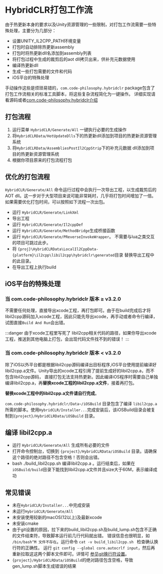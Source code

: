 # HybridCLR打包工作流

由于热更新本身的要求以及Unity资源管理的一些限制，对打包工作流需要一些特殊处理，主要分为几部分：

- 设置UNITY_IL2CPP_PATH环境变量
- 打包时自动排除热更新assembly
- 打包时将热更新dll名添加到assembly列表
- 将打包过程中生成的裁剪后的aot dll拷贝出来，供补充元数据使用
- 编译热更新dll
- 生成一些打包需要的文件和代码
- iOS平台的特殊处理

手动操作这些是烦琐易错的，`com.code-philosophy.hybridclr` package包含了打包工作流相关的标准工具脚本，将这些复杂流程简化为一键操作。
详细实现请看源码或者[com.code-philosophy.hybridclr介绍](/basic/com.code-philosophy.hybridclr.md)

## 打包流程

1. 运行菜单 `HybridCLR/Generate/All` 一键执行必要的生成操作
1. 将`HybridCLRData/HotUpdateDlls`下的热更新dll添加到项目的热更新资源管理系统
1. 将`HybridCLRData/AssembliesPostIl2CppStrip`下的补充元数据 dll添加到项目的热更新资源管理系统
1. 根据你项目原来的打包流程打包

## 优化的打包流程

`HybridCLR/Generate/All` 命令运行过程中会执行一次导出工程，以生成裁剪后的AOT dll。这一步对于大型项目来说可能非常耗时，几乎将打包时间增加了一倍。如果需要优化打包时间，可以按照如下流程一次出包。

- 运行 `HybridCLR/Generate/LinkXml`
- 导出工程
- 运行 `HybridCLR/Generate/Il2cppDef`
- 运行 `HybridCLR/Generate/MethodBridge`生成桥接函数
- 运行 `HybridCLR/Generate/PReverseInvokeWrapper`。 不需要与lua之类交互的项目可跳过此步。
- 将 `{proj}\HybridCLRData\LocalIl2CppData-{platform}\il2cpp\libil2cpp\hybridclr\generated`目录 替换导出工程中的此目录。
- 在导出工程上执行build


## iOS平台的特殊处理

### 当 com.code-philosophy.hybridclr 版本 &ge; v3.2.0

不需要任何处理，直接导出xcode工程，再打包即可。由于在build完成后才将libil2cpp源码加入xcode工程，因此只能先导出xcode，再手动或者命令行编译，试图直接`Build And Run`会出错。

:::danger
由于xcode工程里写死了 libil2cpp相关代码的路径，如果你导出xcode工程，推送到其他电脑上打包，会出现代码文件找不到的错误！
:::


### 当 com.code-philosophy.hybridclr 版本 &lt; v3.2.0

除了iOS以外平台都是根据libil2cpp源码编译出目标程序,iOS平台使用提前编译好libil2cpp.a文件。Unity导出的xcode工程引用了提前生成好的libil2cpp.a，而不包含libil2cpp源码，
直接打包无法支持热更新。因此编译iOS程序时需要自己单独编译libil2cpp.a，再**替换xcode工程的libil2cpp.a文件**，接着再打包。

**替换xcode工程中的libil2cpp.a文件请自行完成**。

`com.code-philosophy.hybridclr/Data~/iOSBuild` 目录包含了编译 `libil2cpp.a` 所需的脚本。使用`HybridCLR/Installer...`完成安装后，该iOSBuild目录会被复制到`{project}/HybridCLRData/iOSBuild` 目录。

## 编译 libil2cpp.a 

- 运行 `HybridCLR/Generate/All` 生成所有必要的文件
- 打开命令控制台，切换到 `{project}/HybridCLRData/iOSBuild` 目录。请确保这个路径的绝对路径不包含空格！否则会出错。
- bash ./build_libil2cpp.sh 编译libil2cpp.a 。运行结束后，如果在`iOSBuild/build`目录下能找到libil2cpp.a文件并且size大于60M，表示编译成功

## 常见错误

- 未在`HybridCLR/Installer...`中完成安装
- 未运行`HybridCLR/Generate/All`
- 未安装使用较新的macOS(12以上)及最新xcode
- 未安装cmake
- 由于git设置的原因，拉下来的build_libil2cpp.sh及build_lump.sh包含不正确的文件结束符，导致脚本运行前几行代码就出错。 错误信息也很明显，如 `/bin/bash^M 文件不存在`。运行命令 `cat -v build_libil2cpp.sh ` 检查确认换行符的正确性。 运行 `git config --global core.autocrlf input`，然后再重新拉取这这两个脚本文件即可。详情可 [参见git换行符设置](https://docs.github.com/cn/get-started/getting-started-with-git/configuring-git-to-handle-line-endings)。
- `{project}/HybridCLRData/iOSBuild`的绝对路径包含空格，导致gen_lump.sh脚本生成错误的结果
